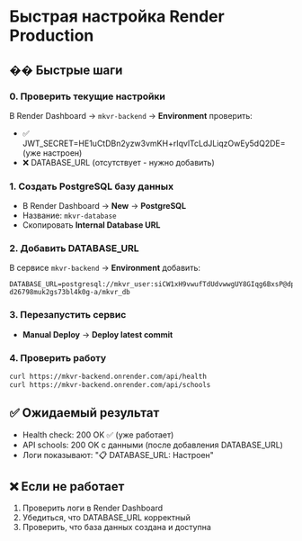 # Быстрая настройка Render Production

## �� Быстрые шаги

### 0. Проверить текущие настройки
В Render Dashboard → `mkvr-backend` → **Environment** проверить:
- ✅ JWT_SECRET=HE1uCtDBn2yzw3vmKH+rIqvlTcLdJLiqzOwEy5dQ2DE= (уже настроен)
- ❌ DATABASE_URL (отсутствует - нужно добавить)

### 1. Создать PostgreSQL базу данных
- В Render Dashboard → **New** → **PostgreSQL**
- Название: `mkvr-database`
- Скопировать **Internal Database URL**

### 2. Добавить DATABASE_URL
В сервисе `mkvr-backend` → **Environment** добавить:
```
DATABASE_URL=postgresql://mkvr_user:siCW1xH9vwufTdUdvwwgUY8GIqg6BxsP@dpg-d26798muk2gs73bl4k0g-a/mkvr_db
```

### 3. Перезапустить сервис
- **Manual Deploy** → **Deploy latest commit**

### 4. Проверить работу
```bash
curl https://mkvr-backend.onrender.com/api/health
curl https://mkvr-backend.onrender.com/api/schools
```

## ✅ Ожидаемый результат
- Health check: 200 OK ✅ (уже работает)
- API schools: 200 OK с данными (после добавления DATABASE_URL)
- Логи показывают: "📋 DATABASE_URL: Настроен"

## ❌ Если не работает
1. Проверить логи в Render Dashboard
2. Убедиться, что DATABASE_URL корректный
3. Проверить, что база данных создана и доступна 